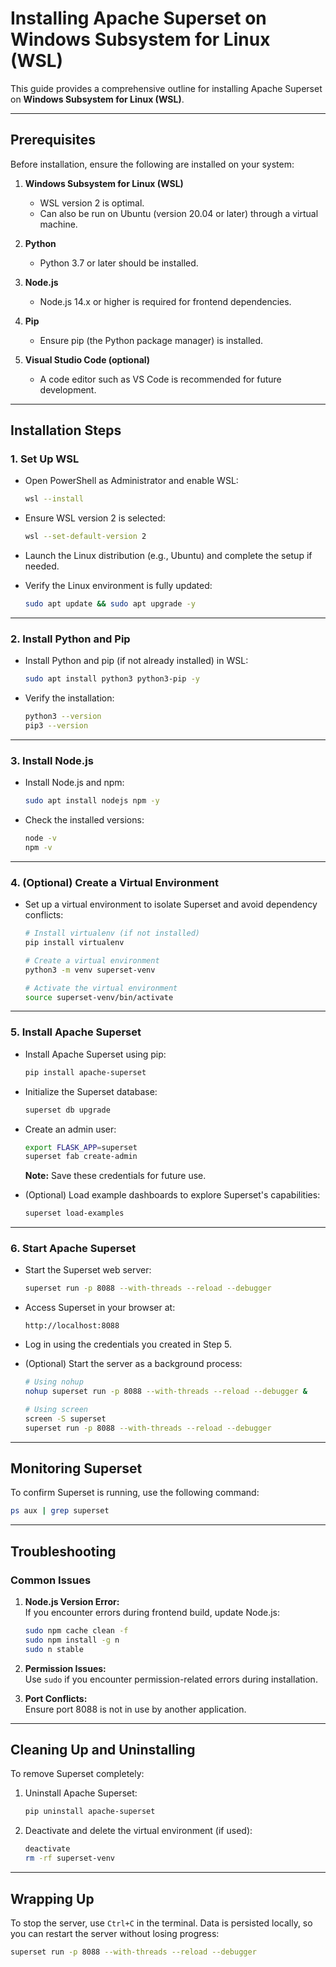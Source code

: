 # Installing Apache Superset on Windows Subsystem for Linux (WSL)

This guide provides a comprehensive outline for installing Apache Superset on **Windows Subsystem for Linux (WSL)**.

---

## Prerequisites

Before installation, ensure the following are installed on your system:

1. **Windows Subsystem for Linux (WSL)**  
   - WSL version 2 is optimal.  
   - Can also be run on Ubuntu (version 20.04 or later) through a virtual machine.

2. **Python**  
   - Python 3.7 or later should be installed.

3. **Node.js**  
   - Node.js 14.x or higher is required for frontend dependencies.

4. **Pip**  
   - Ensure pip (the Python package manager) is installed.

5. **Visual Studio Code (optional)**  
   - A code editor such as VS Code is recommended for future development.

---

## Installation Steps

### 1. Set Up WSL
- Open PowerShell as Administrator and enable WSL:
    ```bash
    wsl --install
    ```
- Ensure WSL version 2 is selected:
    ```bash
    wsl --set-default-version 2
    ```
- Launch the Linux distribution (e.g., Ubuntu) and complete the setup if needed.

- Verify the Linux environment is fully updated:  
    ```bash
    sudo apt update && sudo apt upgrade -y
    ```

---

### 2. Install Python and Pip
- Install Python and pip (if not already installed) in WSL:
    ```bash
    sudo apt install python3 python3-pip -y
    ```
- Verify the installation:
    ```bash
    python3 --version
    pip3 --version
    ```

---

### 3. Install Node.js
- Install Node.js and npm:
    ```bash
    sudo apt install nodejs npm -y
    ```
- Check the installed versions:
    ```bash
    node -v
    npm -v
    ```

---

### 4. (Optional) Create a Virtual Environment
- Set up a virtual environment to isolate Superset and avoid dependency conflicts:
    ```bash
    # Install virtualenv (if not installed)
    pip install virtualenv

    # Create a virtual environment
    python3 -m venv superset-venv

    # Activate the virtual environment
    source superset-venv/bin/activate
    ```

---

### 5. Install Apache Superset
- Install Apache Superset using pip:
    ```bash
    pip install apache-superset
    ```
- Initialize the Superset database:
    ```bash
    superset db upgrade
    ```
- Create an admin user:
    ```bash
    export FLASK_APP=superset
    superset fab create-admin
    ```
    **Note:** Save these credentials for future use.

- (Optional) Load example dashboards to explore Superset's capabilities:
    ```bash
    superset load-examples
    ```

---

### 6. Start Apache Superset
- Start the Superset web server:
    ```bash
    superset run -p 8088 --with-threads --reload --debugger
    ```
- Access Superset in your browser at:  
    ```
    http://localhost:8088
    ```
- Log in using the credentials you created in Step 5.

- (Optional) Start the server as a background process:  
    ```bash
    # Using nohup
    nohup superset run -p 8088 --with-threads --reload --debugger &

    # Using screen
    screen -S superset
    superset run -p 8088 --with-threads --reload --debugger
    ```

---

## Monitoring Superset
To confirm Superset is running, use the following command:
```bash
ps aux | grep superset
```

---

## Troubleshooting

### Common Issues

1. **Node.js Version Error:**  
   If you encounter errors during frontend build, update Node.js:
    ```bash
    sudo npm cache clean -f
    sudo npm install -g n
    sudo n stable
    ```

2. **Permission Issues:**  
   Use `sudo` if you encounter permission-related errors during installation.

3. **Port Conflicts:**  
   Ensure port 8088 is not in use by another application.

---

## Cleaning Up and Uninstalling
To remove Superset completely:
1. Uninstall Apache Superset:
    ```bash
    pip uninstall apache-superset
    ```
2. Deactivate and delete the virtual environment (if used):
    ```bash
    deactivate
    rm -rf superset-venv
    ```

---

## Wrapping Up
To stop the server, use `Ctrl+C` in the terminal. Data is persisted locally, so you can restart the server without losing progress:
```bash
superset run -p 8088 --with-threads --reload --debugger
```